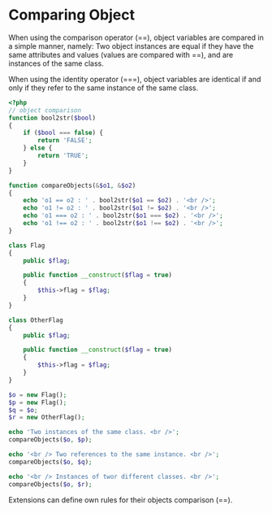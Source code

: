 # Comparing Object

When using the comparison operator (==), object variables are compared in a simple manner, namely: Two object instances are equal if they have the same attributes and values (values are compared with ==), and are instances of the same class. 

When using the identity operator (===), object variables are identical if and only if they refer to the same instance of the same class. 

```php
<?php
// object comparison
function bool2str($bool)
{
    if ($bool === false) {
        return 'FALSE';
    } else {
        return 'TRUE';
    }
}

function compareObjects(&$o1, &$o2)
{
    echo 'o1 == o2 : ' . bool2str($o1 == $o2) . '<br />';
    echo 'o1 != o2 : ' . bool2str($o1 != $o2) . '<br />';
    echo 'o1 === o2 : ' . bool2str($o1 === $o2) . '<br />';
    echo 'o1 !== o2 : ' . bool2str($o1 !== $o2) . '<br />';
}

class Flag
{
    public $flag;

    public function __construct($flag = true)
    {
        $this->flag = $flag;
    }
}

class OtherFlag
{
    public $flag;

    public function __construct($flag = true)
    {
        $this->flag = $flag;
    }
}

$o = new Flag();
$p = new Flag();
$q = $o;
$r = new OtherFlag();

echo 'Two instances of the same class. <br />';
compareObjects($o, $p);

echo '<br /> Two references to the same instance. <br />';
compareObjects($o, $q);

echo '<br /> Instances of twor different classes. <br />';
compareObjects($o, $r);
```

Extensions can define own rules for their objects comparison (==). 